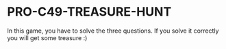 # PRO-C49-TREASURE-HUNT
In this game, you have to solve the three questions. If you solve it correctly you will get some treasure :)
